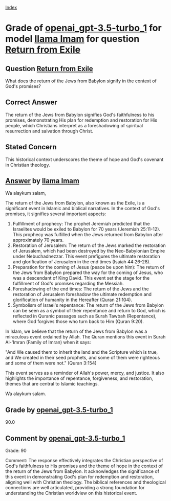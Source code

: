 
[Index](../../../../index.md)
# Grade of [openai_gpt-3.5-turbo_1](../../../grading_models/openai_gpt-3.5-turbo_1.md) for model [llama Imam](../../../answering_models/llama_Imam.md) for question [Return from Exile](../../../questions/Return_from_Exile.md)

## Question [Return from Exile](../../../questions/Return_from_Exile.md)
What does the return of the Jews from Babylon signify in the context of God's promises?

## Correct Answer
The return of the Jews from Babylon signifies God's faithfulness to his promises, demonstrating His plan for redemption and restoration for His people, which Christians interpret as a foreshadowing of spiritual resurrection and salvation through Christ.

## Stated Concern
This historical context underscores the theme of hope and God's covenant in Christian theology.

## [Answer](../Return_from_Exile.md) by [llama Imam](../../../answering_models/llama_Imam.md)
Wa alaykum salam,

The return of the Jews from Babylon, also known as the Exile, is a significant event in Islamic and biblical narratives. In the context of God's promises, it signifies several important aspects:

1. Fulfillment of prophecy: The prophet Jeremiah predicted that the Israelites would be exiled to Babylon for 70 years (Jeremiah 25:11-12). This prophecy was fulfilled when the Jews returned from Babylon after approximately 70 years.
2. Restoration of Jerusalem: The return of the Jews marked the restoration of Jerusalem, which had been destroyed by the Neo-Babylonian Empire under Nebuchadnezzar. This event prefigures the ultimate restoration and glorification of Jerusalem in the end times (Isaiah 44:26-28).
3. Preparation for the coming of Jesus (peace be upon him): The return of the Jews from Babylon prepared the way for the coming of Jesus, who was a descendant of King David. This event set the stage for the fulfillment of God's promises regarding the Messiah.
4. Foreshadowing of the end times: The return of the Jews and the restoration of Jerusalem foreshadow the ultimate redemption and glorification of humanity in the Hereafter (Quran 21:104).
5. Symbolism of Israel's repentance: The return of the Jews from Babylon can be seen as a symbol of their repentance and return to God, which is reflected in Quranic passages such as Surah Tawbah (Repentance), where God forgives those who turn back to Him (Quran 9:20).

In Islam, we believe that the return of the Jews from Babylon was a miraculous event ordained by Allah. The Quran mentions this event in Surah Al-'Imran (Family of Imran) when it says:

"And We caused them to inherit the land and the Scripture which is true, and We created in their seed prophets, and some of them were righteous and some of them were not." (Quran 3:154)

This event serves as a reminder of Allah's power, mercy, and justice. It also highlights the importance of repentance, forgiveness, and restoration, themes that are central to Islamic teachings.

Wa alaykum salam.

## Grade by [openai_gpt-3.5-turbo_1](../../../grading_models/openai_gpt-3.5-turbo_1.md)
90.0

## Comment by [openai_gpt-3.5-turbo_1](../../../grading_models/openai_gpt-3.5-turbo_1.md)
Grade: 90

Comment: The response effectively integrates the Christian perspective of God's faithfulness to His promises and the theme of hope in the context of the return of the Jews from Babylon. It acknowledges the significance of this event in demonstrating God's plan for redemption and restoration, aligning well with Christian theology. The biblical references and theological connections are well articulated, providing a strong foundation for understanding the Christian worldview on this historical event.
